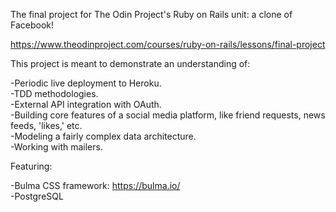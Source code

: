 The final project for The Odin Project's Ruby on Rails unit: a clone of Facebook!

https://www.theodinproject.com/courses/ruby-on-rails/lessons/final-project

This project is meant to demonstrate an understanding of:

-Periodic live deployment to Heroku.  
-TDD methodologies.  
-External API integration with OAuth.  
-Building core features of a social media platform, like friend requests, news feeds, 'likes,' etc.  
-Modeling a fairly complex data architecture.  
-Working with mailers.  

Featuring:  

-Bulma CSS framework: https://bulma.io/  
-PostgreSQL  
